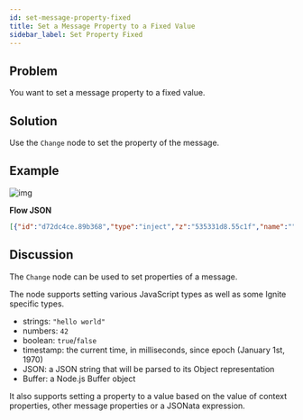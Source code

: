 ```yaml
---
id: set-message-property-fixed
title: Set a Message Property to a Fixed Value
sidebar_label: Set Property Fixed
---
```


## Problem

You want to set a message property to a fixed value.

## Solution

Use the <code class="node">Change</code> node to set the property of the message.

## Example

![img](https://igniteresources.blob.core.windows.net/public/docs/static/assets/docs/messages/set-message-property-fixed.png)

<b>Flow JSON</b>

~~~json
[{"id":"d72dc4ce.89b368","type":"inject","z":"535331d8.55c1f","name":"","topic":"","payload":"","payloadType":"date","repeat":"","crontab":"","once":false,"x":140,"y":80,"wires":[["78075f19.e0174"]]},{"id":"78075f19.e0174","type":"change","z":"535331d8.55c1f","name":"","rules":[{"t":"set","p":"payload","pt":"msg","to":"Hello World!","tot":"str"}],"action":"","property":"","from":"","to":"","reg":false,"x":340,"y":80,"wires":[["78dc7c25.b90d54"]]},{"id":"78dc7c25.b90d54","type":"debug","z":"535331d8.55c1f","name":"","active":true,"console":"false","complete":"false","x":550,"y":80,"wires":[]}]
~~~

## Discussion

The <code class="node">Change</code> node can be used to set properties of a message.

The node supports setting various JavaScript types as well as some Ignite specific types.

 - strings: `"hello world"`
 - numbers: `42`
 - boolean: `true`/`false`
 - timestamp: the current time, in milliseconds, since epoch (January 1st, 1970)
 - JSON: a JSON string that will be parsed to its Object representation
 - Buffer: a Node.js Buffer object

It also supports setting a property to a value based on the value of context properties,
other message properties or a JSONata expression.
